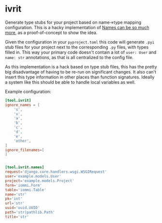 # ivrit

Generate type stubs for your project based on name->type mapping configuration. This is a hacky implementation of [Names can be so much more](https://kodare.net/2023/02/02/names-can-be-so-much-more.html), as a proof-of-concept to show the idea.

Given the configuration in your `pyproject.toml` this code will generate `.pyi` stub files for your project next to the corresponding `.py` files, with types filled in. This way your primary code doesn't contain a lot of `user: User` and `name: str` annotations, as that is all centralized to the config file.

As this implementation is a hack based on type stub files, this has the pretty big disadvantage of having to be re-run on significant changes. It also can't insert this type information in other places than function signatures. Ideally a system like this should be able to handle local variables as well. 

Example configuration:

```toml
[tool.ivrit]
ignore_names = [
    's',
    'x',
    'a',
    'b',
    'c',
    'd',
    'e',
    'other',
]
ignore_filenames=[
]


[tool.ivrit.names]
request='django.core.handlers.wsgi.WSGIRequest'
user='example.models.User'
project='example.models.Project'
form='iommi.Form'
table='iommi.Table'
name='str'
pk='int'
url='str'
uuid='uuid.UUID'
path='str|pathlib.Path'
title='str'
```
